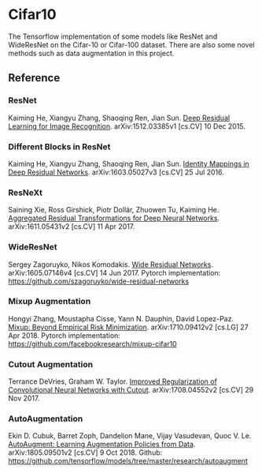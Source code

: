 # Cifar10
The Tensorflow implementation of some models like ResNet and WideResNet on the Cifar-10 or Cifar-100 dataset. There are also some novel methods such as data augmentation in this project.

## Reference
### ResNet
Kaiming He, Xiangyu Zhang, Shaoqing Ren, Jian Sun. [Deep Residual Learning for Image Recognition](https://arxiv.org/abs/1512.03385). arXiv:1512.03385v1 [cs.CV] 10 Dec 2015.
### Different Blocks in ResNet
Kaiming He, Xiangyu Zhang, Shaoqing Ren, Jian Sun. [Identity Mappings in Deep Residual Networks](https://arxiv.org/abs/1603.05027). arXiv:1603.05027v3 [cs.CV] 25 Jul 2016.
### ResNeXt
Saining Xie, Ross Girshick, Piotr Dollár, Zhuowen Tu, Kaiming He. [Aggregated Residual Transformations for Deep Neural Networks](https://arxiv.org/abs/1611.05431). arXiv:1611.05431v2 [cs.CV] 11 Apr 2017.
### WideResNet
Sergey Zagoruyko, Nikos Komodakis. [Wide Residual Networks](https://arxiv.org/abs/1605.07146v4). arXiv:1605.07146v4 [cs.CV] 14 Jun 2017.
Pytorch implementation:  https://github.com/szagoruyko/wide-residual-networks
### Mixup Augmentation
Hongyi Zhang, Moustapha Cisse, Yann N. Dauphin, David Lopez-Paz. [Mixup: Beyond Empirical Risk Minimization](https://arxiv.org/abs/1710.09412). arXiv:1710.09412v2 [cs.LG] 27 Apr 2018.
Pytorch implementation: https://github.com/facebookresearch/mixup-cifar10
### Cutout Augmentation
Terrance DeVries, Graham W. Taylor. [Improved Regularization of Convolutional Neural Networks with Cutout](https://arxiv.org/abs/1708.04552v2). arXiv:1708.04552v2 [cs.CV] 29 Nov 2017.
### AutoAugmentation
Ekin D. Cubuk, Barret Zoph, Dandelion Mane, Vijay Vasudevan, Quoc V. Le. [AutoAugment: Learning Augmentation Policies from Data](https://arxiv.org/abs/1805.09501v2). arXiv:1805.09501v2 [cs.CV] 9 Oct 2018.
Github: https://github.com/tensorflow/models/tree/master/research/autoaugment
